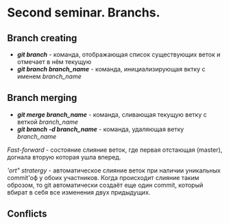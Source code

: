 # Second seminar. Branchs.

## Branch creating

* __*git branch*__ - команда, отображающая список существующих веток и отмечает в нём текущую 
* __*git branch branch_name*__ - команда, инициализирующая вктку с именем *branch_name* 

## Branch merging

* __*git merge branch_name*__ - команда, сливающая текущую ветку с веткой *branch_name*
* __*git branch -d branch_name*__ - команда, удаляющая ветку *branch_name* 

*Fast-forward* - состояние слияние веток, где первая отстающая (master), догнала вторую которая ушла вперед.

*'ort" stratergy* - автоматическое слияние веток при наличии уникальных commit'оф у обоих участников. Когда происходит слияние таким оброзом, то git автоматически создаёт еще один commit, который вбират в себя все изменения двух придыдущих.

## Conflicts